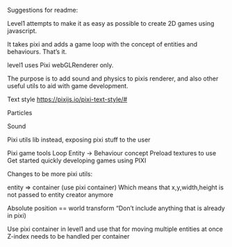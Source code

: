 
Suggestions for readme:

Level1 attempts to make it as easy as possible to create 2D games using javascript.

It takes pixi and adds a game loop with the concept of entities and behaviours. That’s it.

level1 uses Pixi webGLRenderer only.

The purpose is to add sound and physics to pixis renderer, and also other useful utils to aid with game development.

Text style
https://pixijs.io/pixi-text-style/#

Particles
<Insert particle editor>

Sound
<Insert sound generator>

Pixi utils lib instead, exposing pixi stuff to the user

Pixi game tools
Loop
Entity -> Behaviour concept
Preload textures to use
 Get started quickly developing games using PIXI

Changes to be more pixi utils:

entity => container (use pixi container)
Which means that x,y,width,height is not passed to entity creator anymore

Absolute position == world transform
“Don’t include anything that is already in pixi)

Use pixi container in level1 and use that for moving multiple entities at once
Z-index needs to be handled per container
